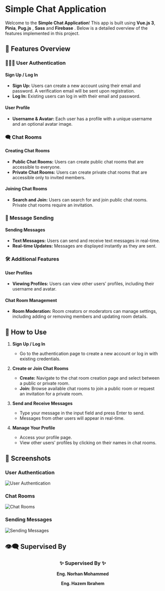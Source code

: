 # Simple Chat Application

Welcome to the **Simple Chat Application**! This app is built using **Vue.js 3**, **Pinia**, **Pug.js** , **Sass** and **Firebase** . Below is a detailed overview of the features implemented in this project.

## 🎯 Features Overview

### 🧑‍🤝‍🧑 User Authentication

#### **Sign Up / Log In**
- **Sign Up:** Users can create a new account using their email and password. A verification email will be sent upon registration.
- **Log In:** Existing users can log in with their email and password.

#### **User Profile**
- **Username & Avatar:** Each user has a profile with a unique username and an optional avatar image.

### 🗨️ Chat Rooms

#### **Creating Chat Rooms**
- **Public Chat Rooms:** Users can create public chat rooms that are accessible to everyone.
- **Private Chat Rooms:** Users can create private chat rooms that are accessible only to invited members.

#### **Joining Chat Rooms**
- **Search and Join:** Users can search for and join public chat rooms. Private chat rooms require an invitation.

### 💬 Message Sending

#### **Sending Messages**
- **Text Messages:** Users can send and receive text messages in real-time.
- **Real-time Updates:** Messages are displayed instantly as they are sent.

### 🛠️ Additional Features

#### **User Profiles**
- **Viewing Profiles:** Users can view other users' profiles, including their username and avatar.

#### **Chat Room Management**
- **Room Moderation:** Room creators or moderators can manage settings, including adding or removing members and updating room details.

## 🚀 How to Use

1. **Sign Up / Log In**
   - Go to the authentication page to create a new account or log in with existing credentials.

2. **Create or Join Chat Rooms**
   - **Create:** Navigate to the chat room creation page and select between a public or private room.
   - **Join:** Browse available chat rooms to join a public room or request an invitation for a private room.

3. **Send and Receive Messages**
   - Type your message in the input field and press Enter to send.
   - Messages from other users will appear in real-time.

4. **Manage Your Profile**
   - Access your profile page.
   - View other users' profiles by clicking on their names in chat rooms.

## 📸 Screenshots

### **User Authentication**
![User Authentication](./docs/screenshots/authentication.png)

### **Chat Rooms**
![Chat Rooms](./docs/screenshots/chat-rooms.png)

### **Sending Messages**
![Sending Messages](./docs/screenshots/messages.png)


## 👁️‍🗨️ Supervised By

<div align="center">
  <h3>✨ Supervised By ✨</h3>
  <p><strong>Eng. Norhan Mohammed</strong></p>
  <p><strong>Eng. Hazem Ibrahem</strong></p>
</div>


```

